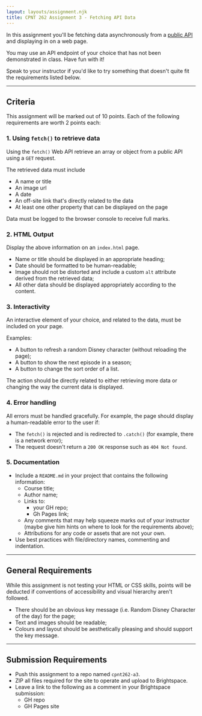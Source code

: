 ```yaml
---
layout: layouts/assignment.njk
title: CPNT 262 Assignment 3 - Fetching API Data
---
```

In this assignment you'll be fetching data asynchronously from a [public API](https://github.com/public-apis/public-apis) and displaying in on a web page.

You may use an API endpoint of your choice that has not been demonstrated in class. Have fun with it! 

Speak to your instructor if you'd like to try something that doesn't quite fit the requirements listed below.

---

## Criteria
This assignment will be marked out of 10 points. Each of the following requirements are worth 2 points each:

### 1. Using `fetch()` to retrieve data
Using the `fetch()` Web API retrieve an array or object from a public API using a `GET` request.

The retrieved data must include
- A name or title
- An image url
- A date
- An off-site link that's directly related to the data
- At least one other property that can be displayed on the page

Data must be logged to the browser console to receive full marks. 

### 2. HTML Output
Display the above information on an `index.html` page.
- Name or title should be displayed in an appropriate heading;
- Date should be formatted to be human-readable;
- Image should not be distorted and include a custom `alt` attribute derived from the retrieved data;
- All other data should be displayed appropriately according to the content.

### 3. Interactivity
An interactive element of your choice, and related to the data, must be included on your page. 

Examples:
- A button to refresh a random Disney character (without reloading the page);
- A button to show the next episode in a season;
- A button to change the sort order of a list.

The action should be directly related to either retrieving more data or changing the way the current data is displayed.

### 4. Error handling
All errors must be handled gracefully. For example, the page should display a human-readable error to the user if:
- The `fetch()` is rejected and is redirected to `.catch()` (for example, there is a network error);
- The request doesn't return a `200 OK` response such as `404 Not found`. 

### 5. Documentation
- Include a `README.md` in your project that contains the following information:
  - Course title;
  - Author name;
  - Links to:
    - your GH repo;
    - Gh Pages link;
  - Any comments that may help squeeze marks out of your instructor (maybe give him hints on where to look for the requirements above);
  - Attributions for any code or assets that are not your own.
- Use best practices with file/directory names, commenting and indentation.

---

## General Requirements
While this assignment is not testing your HTML or CSS skills, points will be deducted if conventions of accessibility and visual hierarchy aren't followed.
- There should be an obvious key message (i.e. Random Disney Character of the day) for the page;
- Text and images should be readable;
- Colours and layout should be aesthetically pleasing and should support the key message.

---

## Submission Requirements
- Push this assignment to a repo named `cpnt262-a3`.
- ZIP all files required for the site to operate and upload to Brightspace. 
- Leave a link to the following as a comment in your Brightspace submission:
  - GH repo
  - GH Pages site
